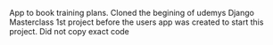 App to book training plans. Cloned the begining of udemys Django Masterclass 1st project before the users app was created to start this project. Did not copy exact code
